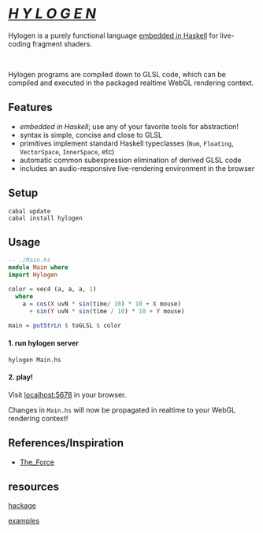 # [*H Y L O G E N*](https://hylogen.com)

Hylogen is a purely functional language [embedded in Haskell](https://wiki.haskell.org/Embedded_domain_specific_language) for live-coding fragment shaders.

<br/>

Hylogen programs are compiled down to GLSL code, which can be compiled and executed in the packaged realtime WebGL rendering context.

## Features

- *embedded in Haskell*; use any of your favorite tools for abstraction!
- syntax is simple, concise and close to GLSL
- primitives implement standard Haskell typeclasses (`Num`, `Floating`, `VectorSpace`, `InnerSpace`, etc)
- automatic common subexpression elimination of derived GLSL code
- includes an audio-responsive live-rendering environment in the browser

## Setup
```
cabal update
cabal install hylogen
```

## Usage

```haskell
-- ./Main.hs
module Main where
import Hylogen

color = vec4 (a, a, a, 1)
  where
    a = cos(X uvN * sin(time/ 10) * 10 + X mouse)
      + sin(Y uvN * sin(time / 10) * 10 + Y mouse)

main = putStrLn $ toGLSL $ color
```

#### 1. run hylogen server

```
hylogen Main.hs
```

#### 2. play!
Visit [localhost:5678](http://localhost:5678) in your browser.

Changes in `Main.hs` will now be propagated in realtime to your WebGL rendering context!

## References/Inspiration
- [The_Force](https://github.com/shawnlawson/The_Force)

## resources
[hackage](https://hackage.haskell.org/package/hylogen)

[examples](https://github.com/sleexyz/hylogen-yay)
